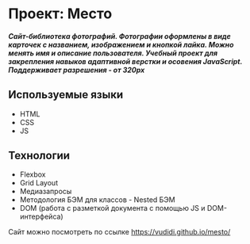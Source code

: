 # Проект: Место

##### Сайт-библиотека фотографий. Фотографии оформлены в виде карточек с названием, изображением и кнопкой лайка. Можно менять имя и описание пользователя. Учебный проект для закрепления навыков адаптивной верстки и осовения JavaScript. Поддерживает разрешения - от 320px #####

## Используемые языки ##
* HTML
* CSS
* JS

## Технологии ##
* Flexbox
* Grid Layout
* Медиазапросы
* Методология БЭМ для классов - Nested БЭМ
* DOM (работа с разметкой документа с помощью JS и DOM-интерфейса)

Сайт можно посмотреть по ссылке https://vudidi.github.io/mesto/
